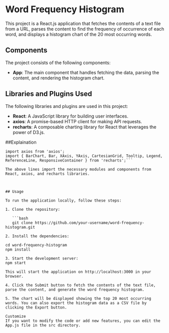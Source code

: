 # Word Frequency Histogram

This project is a React.js application that fetches the contents of a text file from a URL, parses the content to find the frequency of occurrence of each word, and displays a histogram chart of the 20 most occurring words.

## Components

The project consists of the following components:

- **App**: The main component that handles fetching the data, parsing the content, and rendering the histogram chart.

## Libraries and Plugins Used

The following libraries and plugins are used in this project:

- **React**: A JavaScript library for building user interfaces.
- **axios**: A promise-based HTTP client for making API requests.
- **recharts**: A composable charting library for React that leverages the power of D3.js.

##Explaination

```import React, { useState } from 'react';
import axios from 'axios';
import { BarChart, Bar, XAxis, YAxis, CartesianGrid, Tooltip, Legend, ReferenceLine, ResponsiveContainer } from 'recharts';```

The above lines import the necessary modules and components from React, axios, and recharts libraries.



## Usage

To run the application locally, follow these steps:

1. Clone the repository:

   ```bash
   git clone https://github.com/your-username/word-frequency-histogram.git
   
2. Install the dependencies:

cd word-frequency-histogram
npm install

3. Start the development server:
npm start

This will start the application on http://localhost:3000 in your browser.

4. Click the Submit button to fetch the contents of the text file, parse the content, and generate the word frequency histogram.

5. The chart will be displayed showing the top 20 most occurring words. You can also export the histogram data as a CSV file by clicking the Export button.

Customize
If you want to modify the code or add new features, you can edit the App.js file in the src directory.
